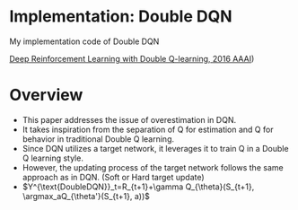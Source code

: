 # Implementation: Double DQN

My implementation code of Double DQN

[Deep Reinforcement Learning with Double Q-learning, 2016 AAAI](https://arxiv.org/pdf/1509.06461.pdf))

# Overview

- This paper addresses the issue of overestimation in DQN.
- It takes inspiration from the separation of Q for estimation and Q for behavior in traditional Double Q learning.
- Since DQN utilizes a target network, it leverages it to train Q in a Double Q learning style.
- However, the updating process of the target network follows the same approach as in DQN. (Soft or Hard target update)
- $Y^{\text{DoubleDQN}}_t=R_{t+1}+\gamma Q_{\theta}(S_{t+1}, \argmax_aQ_{\theta'}(S_{t+1}, a))$
